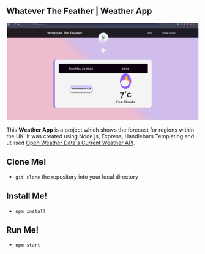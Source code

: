 ## Whatever The Feather | Weather App
<p align="center">
<img src="https://github.com/echarlotte612/echarlotte612/blob/main/githubProfile/whateverTheFeather.gif" alt="Whatever The Feather Screenshot" width="500" />
</p>

This **Weather App** is a project which shows the forecast for regions within the UK. It was created using Node.js, Express, Handlebars Templating and utilised [Open Weather Data's Current Weather API](https://openweathermap.org/current).

## Clone Me!

 - `git clone` the repository into your local directory


## Install Me!

 - `npm install`

## Run Me!

 - `npm start`
